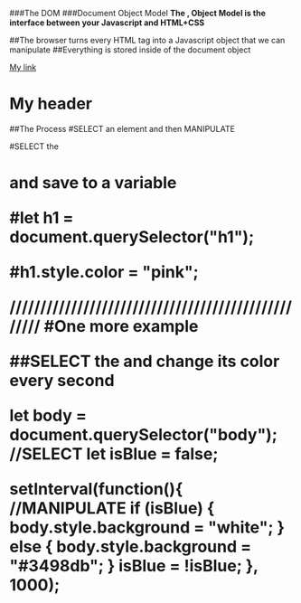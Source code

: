 ###The DOM
###Document Object Model
**The , Object Model is the interface between your Javascript and HTML+CSS**

##The browser turns every HTML tag into a Javascript object that we can manipulate
##Everything is stored inside of the document object

<!DOCTYPE html>
<html>
<head>
	<title>My title</title>
</head>
<body>
	<a href="someLink">My link</a>
	<h1>My header</h1>
</body>
</html>

##The Process
#SELECT an element and then MANIPULATE

#SELECT the <h1> and save to a variable

#let h1 = document.querySelector("h1");

#h1.style.color = "pink";

///////////////////////////////////////////////////
#One more example

##SELECT the <body> and change its color every second

let body = document.querySelector("body"); //SELECT
let isBlue = false;

setInterval(function(){   //MANIPULATE
 if (isBlue) {
   body.style.background = "white";
 } else {
   body.style.background = "#3498db";
 }
 isBlue = !isBlue;
}, 1000);







